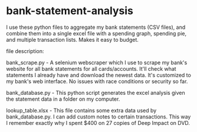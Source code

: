 # bank-statement-analysis
I use these python files to aggregate my bank statements (CSV files), and combine them into a single excel file with a spending graph, spending pie, and multiple transaction lists. Makes it easy to budget.

file description:

bank_scrape.py - A selenium webscraper which I use to scrape my bank's website for all bank statements for all cards/accounts. It'll check what statements I already have and download the newest data. It's customized to my bank's web interface. No issues with race conditions or security so far.

bank_database.py - This python script generates the excel analysis given the statement data in a folder on my computer.

lookup_table.xlsx - This file contains some extra data used by bank_database.py. I can add custom notes to certain transactions. This way I remember exactly why I spent $400 on 27 copies of Deep Impact on DVD.
